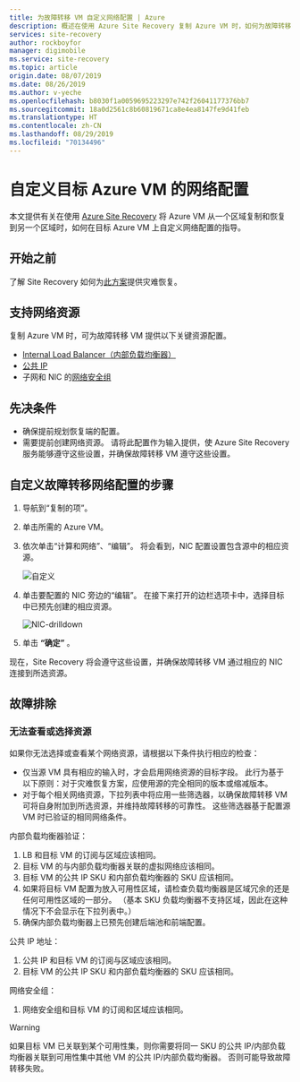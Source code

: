 ```yaml
---
title: 为故障转移 VM 自定义网络配置 | Azure
description: 概述在使用 Azure Site Recovery 复制 Azure VM 时，如何为故障转移 VM 自定义网络配置。
services: site-recovery
author: rockboyfor
manager: digimobile
ms.service: site-recovery
ms.topic: article
origin.date: 08/07/2019
ms.date: 08/26/2019
ms.author: v-yeche
ms.openlocfilehash: b8030f1a0059695223297e742f26041177376bb7
ms.sourcegitcommit: 18a0d2561c8b60819671ca8e4ea8147fe9d41feb
ms.translationtype: HT
ms.contentlocale: zh-CN
ms.lasthandoff: 08/29/2019
ms.locfileid: "70134496"
---
```

<!--Verify sucessfully-->
# <a name="customize-networking-configurations-of-the-target-azure-vm"></a>自定义目标 Azure VM 的网络配置

本文提供有关在使用 [Azure Site Recovery](site-recovery-overview.md) 将 Azure VM 从一个区域复制和恢复到另一个区域时，如何在目标 Azure VM 上自定义网络配置的指导。

## <a name="before-you-start"></a>开始之前

了解 Site Recovery 如何为[此方案](azure-to-azure-architecture.md)提供灾难恢复。

## <a name="support-networking-resources"></a>支持网络资源

复制 Azure VM 时，可为故障转移 VM 提供以下关键资源配置。

- [Internal Load Balancer（内部负载均衡器）](/load-balancer/load-balancer-standard-overview#what-is-standard-load-balancer)
- [公共 IP](/virtual-network/virtual-network-ip-addresses-overview-arm#public-ip-addresses)
- 子网和 NIC 的[网络安全组](/virtual-network/manage-network-security-group)

## <a name="pre-requisites"></a>先决条件

- 确保提前规划恢复端的配置。
- 需要提前创建网络资源。 请将此配置作为输入提供，使 Azure Site Recovery 服务能够遵守这些设置，并确保故障转移 VM 遵守这些设置。

## <a name="steps-to-customize-failover-networking-configurations"></a>自定义故障转移网络配置的步骤

1. 导航到“复制的项”。  
2. 单击所需的 Azure VM。
3. 依次单击“计算和网络”、“编辑”。   将会看到，NIC 配置设置包含源中的相应资源。 

    ![自定义](media/azure-to-azure-customize-networking/edit-networking-properties.png)

4. 单击要配置的 NIC 旁边的“编辑”。  在接下来打开的边栏选项卡中，选择目标中已预先创建的相应资源。

    ![NIC-drilldown](media/azure-to-azure-customize-networking/nic-drilldown.png) 

5. 单击 **“确定”** 。

现在，Site Recovery 将会遵守这些设置，并确保故障转移 VM 通过相应的 NIC 连接到所选资源。

## <a name="troubleshooting"></a>故障排除

### <a name="unable-to-view-or-select-a-resource"></a>无法查看或选择资源

如果你无法选择或查看某个网络资源，请根据以下条件执行相应的检查：

- 仅当源 VM 具有相应的输入时，才会启用网络资源的目标字段。 此行为基于以下原则：对于灾难恢复方案，应使用源的完全相同的版本或缩减版本。
- 对于每个相关网络资源，下拉列表中将应用一些筛选器，以确保故障转移 VM 可将自身附加到所选资源，并维持故障转移的可靠性。 这些筛选器基于配置源 VM 时已验证的相同网络条件。

内部负载均衡器验证：

1. LB 和目标 VM 的订阅与区域应该相同。
2. 目标 VM 的与内部负载均衡器关联的虚拟网络应该相同。
3. 目标 VM 的公共 IP SKU 和内部负载均衡器的 SKU 应该相同。
4. 如果将目标 VM 配置为放入可用性区域，请检查负载均衡器是区域冗余的还是任何可用性区域的一部分。 （基本 SKU 负载均衡器不支持区域，因此在这种情况下不会显示在下拉列表中。）
5. 确保内部负载均衡器上已预先创建后端池和前端配置。

公共 IP 地址：

1. 公共 IP 和目标 VM 的订阅与区域应该相同。
2. 目标 VM 的公共 IP SKU 和内部负载均衡器的 SKU 应该相同。

网络安全组：
1. 网络安全组和目标 VM 的订阅和区域应该相同。

> [!WARNING]
> 如果目标 VM 已关联到某个可用性集，则你需要将同一 SKU 的公共 IP/内部负载均衡器关联到可用性集中其他 VM 的公共 IP/内部负载均衡器。 否则可能导致故障转移失败。

<!-- Update_Description: new article about Azure to Azure customize networking -->
<!--ms.date: 09/02/2019-->